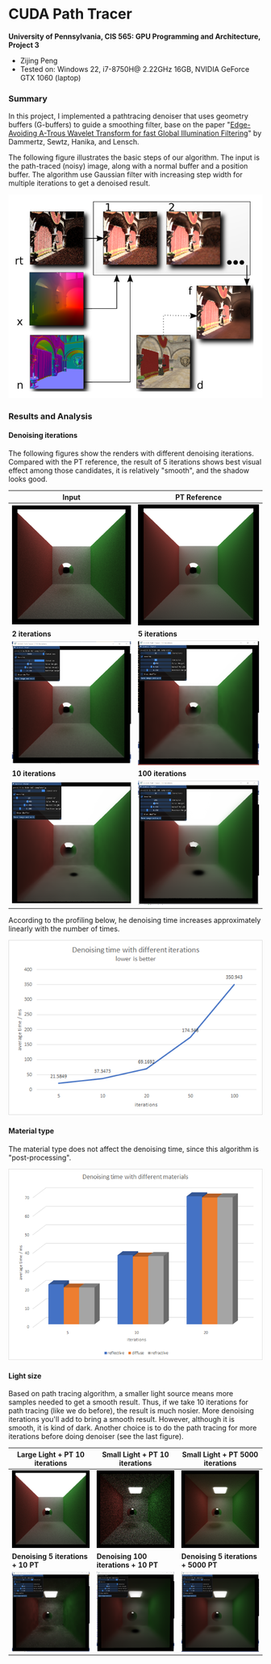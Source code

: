 CUDA Path Tracer
================

**University of Pennsylvania, CIS 565: GPU Programming and Architecture, Project 3**

- Zijing Peng
- Tested on: Windows 22, i7-8750H@ 2.22GHz 16GB, NVIDIA GeForce GTX 1060 (laptop)

### Summary

In this project, I implemented a pathtracing denoiser that uses geometry buffers (G-buffers) to guide a smoothing filter, base on the paper "[Edge-Avoiding A-Trous Wavelet Transform for fast Global Illumination Filtering](https://jo.dreggn.org/home/2010_atrous.pdf)" by Dammertz, Sewtz, Hanika, and Lensch.

The following figure illustrates the basic steps of our algorithm. The input is the path-traced (noisy) image, along with a normal buffer and a position buffer. The algorithm use Gaussian filter with increasing step width for multiple iterations to get a denoised result.

![](/img/gbuffer.png)



### Results and Analysis

#### Denoising iterations

The following figures show the renders with different denoising iterations. Compared with the PT reference,  the result of 5 iterations shows best visual effect among those candidates, it is relatively "smooth", and the shadow looks good. 

| Input                   | PT Reference              |
| ----------------------- | ------------------------- |
| ![](/img/10samples.png) | ![](/img/5000samples.png) |
| **2 iterations**        |    **5 iterations**           |
| ![](/img/denoise2.png)  | ![](/img/denoise5.png)    |
|   **10 iterations**          |    **100 iterations**          |
| ![](/img/denoise10.png) | ![](/img/denoise100.png)  |

According to the profiling below, he denoising time increases approximately linearly with the number of times.

![](/img/perf3.png)

#### Material type

The material type does not affect the denoising time, since this algorithm is "post-processing".

![](/img/perf4.png)

#### Light size

Based on path tracing algorithm, a smaller light source means more samples needed to get a smooth result. Thus, if we take 10 iterations for path tracing (like we do before), the result is much nosier. More denoising iterations you'll add to bring a smooth result. However, although it is smooth, it is kind of dark. Another choice is to do the path tracing for more iterations before doing denoiser (see the last figure).

| Large Light + PT 10 iterations     | Small Light + PT 10 iterations       | Small Light + PT 5000 iterations     |
| ---------------------------------- | ------------------------------------ | ------------------------------------ |
| ![](/img/10samples.png)            | ![](/img/cornell10.png)              | ![](/img/cornell.png)                |
| **Denoising 5 iterations + 10 PT** | **Denoising 100 iterations + 10 PT** | **Denoising 5 iterations + 5000 PT** |
| ![](/img/smalllight5.png)          | ![](/img/smalllight100.png)          | ![](/img/smalllight5000.png)         |
